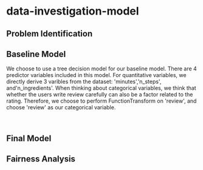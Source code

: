 # data-investigation-model

## Problem Identification


## Baseline Model
We choose to use a tree decision model for our baseline model. There are 4 predictor variables included in this model. For quantitative variables, we directly derive 3 varibles from the dataset: 'minutes','n_steps', and'n_ingredients'. When thinking about categorical variables, we think that whether the users write review carefully can also be a factor related to the rating. Therefore, we choose to perform FunctionTransform on 'review', and choose 'review' as our categorical variable.
<br />

<br />

## Final Model

## Fairness Analysis

